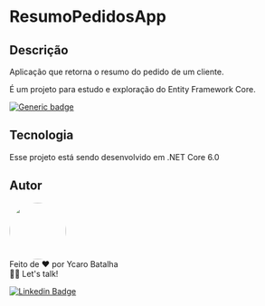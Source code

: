 
# ResumoPedidosApp

## Descrição

Aplicação que retorna o resumo do pedido de um cliente. 

É um projeto para estudo e exploração do Entity Framework Core.


[![Generic badge](https://img.shields.io/badge/Version-1.0-<COLOR>.svg)](https://shields.io/)


## Tecnologia
Esse projeto está sendo desenvolvido em .NET Core 6.0

## Autor
 <img style="border-radius: 80%;" src="https://i1.sndcdn.com/avatars-001002863491-80v8qp-t500x500.jpg" width="100px;" alt=""/>
<br />
Feito de ❤️ por Ycaro Batalha

<br />
👋🏽 Let's talk!
<br />

[![Linkedin Badge](https://img.shields.io/badge/-Ycaro-blue?style=flat-square&logo=Linkedin&logoColor=white&link=https://www.linkedin.com/in/ycaro-gabriel-da-costa-batalha-2019/)](https://www.linkedin.com/in/ycaro-gabriel-da-costa-batalha-2019/) 
